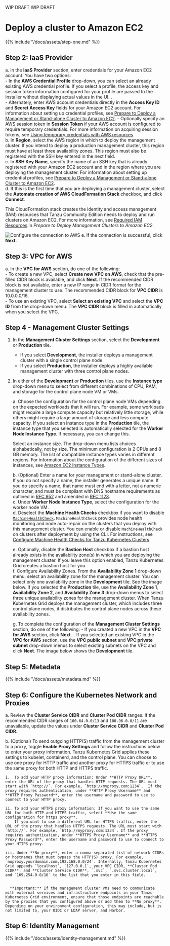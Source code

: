 WIP DRAFT WIP DRAFT

# Deploy a cluster to Amazon EC2

{{% include "/docs/assets/step-one.md" %}}

## Step 2: IaaS Provider

a. In the **IaaS Provider** section, enter credentials for your Amazon EC2 account. You have two options:  
    - In the **AWS Credential Profile** drop-down, you can select an already existing AWS credential profile. If you select a profile, the access key and session token information configured for your profile are passed to the Installer without displaying actual values in the UI. .  
    - Alternately, enter AWS account credentials directly in the **Access Key ID** and **Secret Access Key** fields for your Amazon EC2 account. For information about setting up credential profiles, see [Prepare to Deploy a Management or Stand-alone Cluster to Amazon EC2](aws.md#profiles).
    - Optionally specify an AWS session token in **Session Token** if your AWS account is configured to require temporary credentials. For more information on acquiring session tokens, see [Using temporary credentials with AWS resources](https://docs.aws.amazon.com/IAM/latest/UserGuide/id_credentials_temp_use-resources.html).  
b. In **Region**, select the AWS region in which to deploy the management cluster. If you intend to deploy a        production management cluster, this region must have at least three availability zones. This region must also be registered with the SSH key entered in the next field.  
c. In **SSH Key Name**, specify the name of an SSH key that is already registered with your Amazon EC2 account and in the region where you are deploying the management cluster. For information about setting up credential profiles, see [Prepare to Deploy a Management or Stand-alone Cluster to Amazon EC2](aws.md#profiles).  
d. If this is the first time that you are deploying a management cluster, select the **Automate creation of AWS CloudFormation Stack** checkbox, and click **Connect**.  

   This CloudFormation stack creates the identity and access management (IAM) resources that Tanzu Community Edition needs to deploy and run clusters on Amazon EC2. For more information, see [Required IAM Resources](aws.md#iam-permissions) in _Prepare to Deploy Management Clusters to Amazon EC2_.

<!--   **IMPORTANT:** The **Automate creation of AWS CloudFormation Stack** checkbox replaces the `clusterawsadm` command line utility that existed in Tanzu Kubernetes Grid v1.1.x and earlier. For existing management and Tanzu Kubernetes clusters initially deployed with v1.1.x or earlier, continue to use the CloudFormation stack that was created by running the `clusterawsadm alpha bootstrap create-stack` command.-->

   ![Configure the connection to AWS](../images/connect-to-aws.png)
e. If the connection is successful, click **Next**.

## Step 3: VPC for AWS
a. In the **VPC for AWS** section, do one of the following:  
    - To create a new VPC, select **Create new VPC on AWS**, check that the pre-filled CIDR block is available, and click **Next**. If the recommended CIDR block is not available, enter a new IP range in CIDR format for the management cluster to use. The recommended CIDR block for **VPC CIDR** is 10.0.0.0/16.  
    - To use an existing VPC, select **Select an existing VPC** and select the **VPC ID** from the drop-down menu. The **VPC CIDR** block is filled in automatically when you select the VPC.

<!--![Create a new VPC](../images/aws-new-vpc.png)
![Use and existing VPC](../images/aws-existing-vpc.png)-->

## Step 4 - Management Cluster Settings

1. In the **Management Cluster Settings** section, select the **Development** or **Production** tile.

   - If you select **Development**, the installer deploys a management cluster with a single control plane node.
   - If you select **Production**, the installer deploys a highly available management cluster with three control plane nodes.

1. In either of the **Development** or **Production** tiles, use the **Instance type** drop-down menu to select from different combinations of CPU, RAM, and storage for the control plane node VM or VMs.

    a. Choose the configuration for the control plane node VMs depending on the expected workloads that it will run. For example, some workloads might require a large compute capacity but relatively little storage, while others might require a large amount of storage and less compute capacity. If you select an instance type in the **Production** tile, the instance type that you selected is automatically selected for the **Worker Node Instance Type**. If necessary, you can change this.
    <!--If you plan on registering the management cluster with Tanzu Mission Control, ensure that your Tanzu Kubernetes clusters meet the requirements listed in [Requirements for Registering a Tanzu Kubernetes Cluster with Tanzu Mission Control](https://docs.vmware.com/en/VMware-Tanzu-Mission-Control/services/tanzumc-concepts/GUID-3AE5F733-7FA7-4B34-8935-C25D41D15EF9.html) in the Tanzu Mission Control documentation.
    - **vSphere**: Select a size from the predefined CPU, memory, and storage configurations. The minimum configuration is 2 CPUs and 4 GB memory. -->
    Select an instance size. The drop-down menu lists choices alphabetically, not by size. The minimum configuration is 2 CPUs and 8 GB memory. The list of compatible instance types varies in different regions. For information about the configuration of the different sizes of instances, see [Amazon EC2 Instance Types](https://aws.amazon.com/ec2/instance-types/).
    <!--![Select the control plane node configuration](../images/configure-control-plane.png)-->
    b. (Optional) Enter a name for your management or stand-alone cluster. If you do not specify a name, the installer generates a unique name. If you do specify a name, that name must end with a letter, not a numeric character, and must be compliant with DNS hostname requirements as outlined in [RFC 952](https://tools.ietf.org/html/rfc952) and amended in [RFC 1123](https://tools.ietf.org/html/rfc1123).  
    c. Under **Worker Node Instance Type**, select the configuration for the worker node VM.  
    d. Deselect the **Machine Health Checks** checkbox if you want to
    disable [`MachineHealthCheck`](https://cluster-api.sigs.k8s.io/developer/architecture/controllers/machine-health-check.html#machinehealthcheck). `MachineHealthCheck` provides node health monitoring and node auto-repair on the clusters that you deploy with this management cluster. You can enable or disable `MachineHealthCheck` on clusters after deployment by using the CLI. For instructions, see [Configure Machine Health Checks for Tanzu Kubernetes Clusters](../cluster-lifecycle/configure-health-checks.md).  
    <!--1. **(vSphere Only)** Under **Control Plane Endpoint**, enter a static virtual IP address or FQDN for API requests to the management cluster.

    Ensure that this IP address is not in your DHCP range, but is in the same subnet as the DHCP range. If you mapped an FQDN to the VIP address, you can specify the FQDN instead of the VIP address. For more information, see [Static VIPs and Load Balancers for vSphere](vsphere.md#load-balancer).

    ![Select the cluster configuration](../images/configure-cluster.png)-->
    e. Optionally, disable the **Bastion Host** checkbox if a bastion host already exists in the availability zone(s) in which you are deploying the management cluster.  If you leave this option enabled, Tanzu Kubernetes Grid creates a bastion host for you.  
    f. Configure Availability Zones. From the **Availability Zone 1** drop-down menu, select an availability zone for the management cluster. You can select only one availability zone in the **Development** tile. See the image below. If you selected the **Production** tile, use the **Availability Zone 1**, **Availability Zone 2**, and **Availability Zone 3** drop-down menus to select three unique availability zones for the management cluster. When Tanzu Kubernetes Grid deploys the management cluster, which includes three control plane nodes, it distributes the control plane nodes across these availability zones.  
    <!--![Configure the cluster](../images/aws-az.png)-->        
    g. To complete the configuration of the **Management Cluster Settings** section, do one of the following:
            - If you created a new VPC in the **VPC for AWS** section, click **Next**.
            - If you selected an existing VPC in the **VPC for AWS** section, use the **VPC public subnet** and **VPC private subnet** drop-down menus to select existing subnets on the VPC and click **Next**. The image below shows the **Development** tile.

<!--![Set the VPC subnets](../images/aws-subnets.png)-->

## Step 5: Metadata
{{% include "/docs/assets/metadata.md" %}}


## Step 6: Configure the Kubernetes Network and Proxies
<!-- note to self: right now I can't figure a good way to turn this into an include that could be reused across amazon and vsphere as there is too much mixed up information about both in it, so it will be added manually to each and cleaned up appropriately - so this will need to be copied into both vsphere and amazon topics-->

a.  Review the **Cluster Service CIDR** and **Cluster Pod CIDR** ranges. If the recommended CIDR ranges of `100.64.0.0/13` and `100.96.0.0/11` are unavailable, update the values under **Cluster Service CIDR** and **Cluster Pod CIDR**.  

<!--![Configure the Kubernetes service network](../images/install-v-6k8snet.png) -->   

b. (Optional) To send outgoing HTTP(S) traffic from the management cluster to a proxy, toggle **Enable Proxy Settings** and follow the instructions below to enter your proxy information. Tanzu Kubernetes Grid applies these settings to kubelet, containerd, and the control plane. You can choose to use one proxy for HTTP traffic and another proxy for HTTPS traffic or to use the same proxy for both HTTP and HTTPS traffic.  

    i.  To add your HTTP proxy information: Under **HTTP Proxy URL**, enter the URL of the proxy that handles HTTP requests. The URL must start with `http://`. For example, `http://myproxy.com:1234`.  If the proxy requires authentication, under **HTTP Proxy Username** and **HTTP Proxy Password**, enter the username and password to use to connect to your HTTP proxy.

    ii. To add your HTTPS proxy information: If you want to use the same URL for both HTTP and HTTPS traffic, select **Use the same configuration for https proxy**. 
        If you want to use a different URL for HTTPS traffic, enter the URL of the proxy that handles HTTPS requests. The URL must start with `http://`. For example, `http://myproxy.com:1234`. If the proxy requires authentication, under **HTTPS Proxy Username** and **HTTPS Proxy Password**, enter the username and password to use to connect to your HTTPS proxy.

    iii. Under **No proxy**, enter a comma-separated list of network CIDRs or hostnames that must bypass the HTTP(S) proxy. For example, `noproxy.yourdomain.com,192.168.0.0/24`. Internally, Tanzu Kubernetes Grid appends `localhost`, `127.0.0.1`, your VPC CIDR, **Cluster Pod CIDR**, and **Cluster Service CIDR**, `.svc`, `.svc.cluster.local`, and `169.254.0.0/16` to the list that you enter in this field.
      

      **Important:** If the management cluster VMs need to communicate with external services and infrastructure endpoints in your Tanzu Kubernetes Grid environment, ensure that those endpoints are reachable by the proxies that you configured above or add them to **No proxy**. Depending on your environment configuration, this may include, but is not limited to, your OIDC or LDAP server, and Harbor.

## Step 6: Identity Management
{{% include "/docs/assets/identity-management.md" %}}


